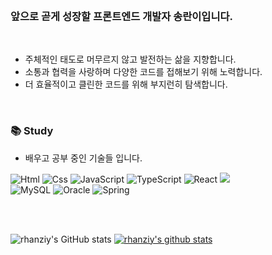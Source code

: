 <br>

### 앞으로 곧게 성장할 프론트엔드 개발자 송란이입니다.
<br>

- 주체적인 태도로 머무르지 않고 발전하는 삶을 지향합니다.
- 소통과 협력을 사랑하며 다양한 코드를 접해보기 위해 노력합니다.
- 더 효율적이고 클린한 코드를 위해 부지런히 탐색합니다.
<br>



### 📚 Study
+ 배우고 공부 중인 기술들 입니다.

<img alt="Html" src ="https://img.shields.io/badge/HTML5-E34F26.svg?&style=for-the-badge&logo=HTML5&logoColor=white"/> <img alt="Css" src ="https://img.shields.io/badge/CSS3-1572B6.svg?&style=for-the-badge&logo=CSS3&logoColor=white"/> <img alt="JavaScript" src ="https://img.shields.io/badge/JavaScriipt-F7DF1E.svg?&style=for-the-badge&logo=JavaScript&logoColor=black"/> <img alt="TypeScript" src ="https://img.shields.io/badge/TypeScriipt-3178C6.svg?&style=for-the-badge&logo=TypeScript&logoColor=black"/> <img alt="React" src ="https://img.shields.io/badge/React-61DAFB.svg?&style=for-the-badge&logo=React&logoColor=black"/> <img src="https://img.shields.io/badge/vue.js-4FC08D?style=for-the-badge&logo=vue.js&logoColor=white"> 
<br>
<img alt="MySQL" src ="https://img.shields.io/badge/MySQL-4479A1.svg?&style=for-the-badge&logo=MySQL&logoColor=white"/> <img alt="Oracle" src ="https://img.shields.io/badge/Oracle-F80000.svg?&style=for-the-badge&logo=Oracle&logoColor=black"/> <img alt="Spring" src ="https://img.shields.io/badge/Spring-6DB33F.svg?&style=for-the-badge&logo=Spring&logoColor=black"/>

<br>
<br>

![rhanziy's GitHub stats](https://github-readme-stats.vercel.app/api?username=rhanziy&show_icons=true&theme=ayu-mirage)
[![rhanziy's github stats](https://github-readme-stats.vercel.app/api/top-langs/?username=rhanziy&show_icons=true&hide_border=true&title_color=004386&icon_color=004386&layout=Demo)](https://github.com/rhanziy)

